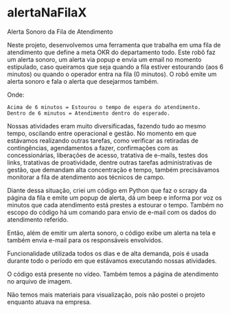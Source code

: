 # alertaNaFilaX

Alerta Sonoro da Fila de Atendimento

Neste projeto, desenvolvemos uma ferramenta que trabalha em uma fila de atendimento que define a meta OKR do departamento todo.
Este robô faz um alerta sonoro, um alerta via popup e envia um email no momento estipulado, caso queiramos que seja quando a fila estiver estourando (aos 6 minutos) ou quando o operador entra na fila (0 minutos).
O robô emite um alerta sonoro e fala o alerta que desejarmos também.

Onde:

    Acima de 6 minutos = Estourou o tempo de espera do atendimento.
    Dentro de 6 minutos = Atendimento dentro do esperado.

Nossas atividades eram muito diversificadas, fazendo tudo ao mesmo tempo, oscilando entre operacional e gestão.
No momento em que estávamos realizando outras tarefas, como verificar as retiradas de contingências, agendamentos a fazer, confirmações com as concessionárias, liberações de acesso, tratativa de e-mails, testes dos links, tratativas de proatividade, dentre outras tarefas administrativas de gestão, que demandam alta concentração e tempo, também precisávamos monitorar a fila de atendimento aos técnicos de campo.

Diante dessa situação, criei um código em Python que faz o scrapy da página da fila e emite um popup de alerta, dá um beep e informa por voz os minutos que cada atendimento está prestes a estourar o tempo.
Também no escopo do código há um comando para envio de e-mail com os dados do atendimento referido.

Então, além de emitir um alerta sonoro, o código exibe um alerta na tela e também envia e-mail para os responsáveis envolvidos.

Funcionalidade utilizada todos os dias e de alta demanda, pois é usada durante todo o período em que estávamos executando nossas atividades.

O código está presente no vídeo.
Também temos a página de atendimento no arquivo de imagem.

Não temos mais materiais para visualização, pois não postei o projeto enquanto atuava na empresa.
